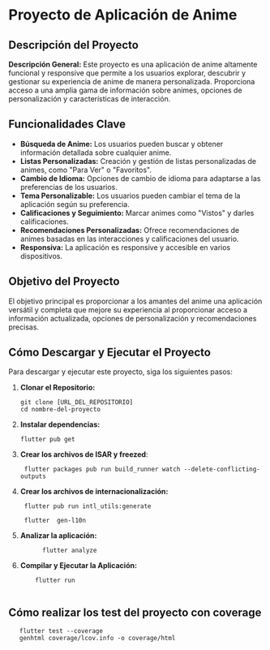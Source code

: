 # Proyecto de Aplicación de Anime

## Descripción del Proyecto

**Descripción General:**
Este proyecto es una aplicación de anime altamente funcional y responsive que permite a los usuarios explorar, descubrir y gestionar su experiencia de anime de manera personalizada. Proporciona acceso a una amplia gama de información sobre animes, opciones de personalización y características de interacción.

## Funcionalidades Clave

- **Búsqueda de Anime:** Los usuarios pueden buscar y obtener información detallada sobre cualquier anime.
- **Listas Personalizadas:** Creación y gestión de listas personalizadas de animes, como "Para Ver" o "Favoritos".
- **Cambio de Idioma:** Opciones de cambio de idioma para adaptarse a las preferencias de los usuarios.
- **Tema Personalizable:** Los usuarios pueden cambiar el tema de la aplicación según su preferencia.
- **Calificaciones y Seguimiento:** Marcar animes como "Vistos" y darles calificaciones.
- **Recomendaciones Personalizadas:** Ofrece recomendaciones de animes basadas en las interacciones y calificaciones del usuario.
- **Responsiva:** La aplicación es responsive y accesible en varios dispositivos.

## Objetivo del Proyecto

El objetivo principal es proporcionar a los amantes del anime una aplicación versátil y completa que mejore su experiencia al proporcionar acceso a información actualizada, opciones de personalización y recomendaciones precisas.

## Cómo Descargar y Ejecutar el Proyecto

Para descargar y ejecutar este proyecto, siga los siguientes pasos:

1. **Clonar el Repositorio:**
   
   ```shell
   git clone [URL_DEL_REPOSITORIO]
   cd nombre-del-proyecto

2. **Instalar dependencias:**
   
   ```shell
   flutter pub get

3. **Crear los archivos de ISAR y freezed**:
   
   ```shell
    flutter packages pub run build_runner watch --delete-conflicting-outputs

4. **Crear los archivos de internacionalización:**
   
   ```shell
    flutter pub run intl_utils:generate

    flutter  gen-l10n

5. **Analizar la aplicación:**
   ```shell
         flutter analyze

7. **Compilar y Ejecutar la Aplicación:**

    ```shell
        flutter run


## Cómo realizar los test del proyecto con coverage 

```shell
   flutter test --coverage
   genhtml coverage/lcov.info -o coverage/html